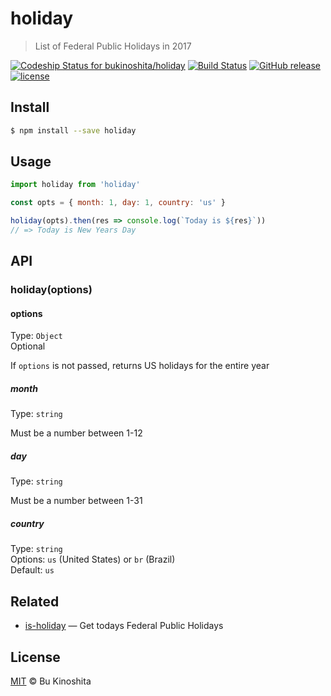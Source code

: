# holiday
> List of Federal Public Holidays in 2017

[![Codeship Status for bukinoshita/holiday](https://app.codeship.com/projects/f81b98e0-dde4-0134-65d6-666b8ac96438/status?branch=master)](https://app.codeship.com/projects/204623)
[![Build Status](https://travis-ci.org/bukinoshita/holiday.svg?branch=master)](https://travis-ci.org/bukinoshita/holiday)
[![GitHub release](https://img.shields.io/github/release/bukinoshita/holiday.svg)](https://www.npmjs.com/package/holiday)
[![license](https://img.shields.io/github/license/bukinoshita/holiday.svg)](https://raw.githubusercontent.com/bukinoshita/holiday/master/LICENSE)

## Install
```bash
$ npm install --save holiday
```

## Usage
```js
import holiday from 'holiday'

const opts = { month: 1, day: 1, country: 'us' }

holiday(opts).then(res => console.log(`Today is ${res}`))
// => Today is New Years Day
```

## API
### holiday(options)

#### options
Type: `Object`<br/>
Optional

If `options` is not passed, returns US holidays for the entire year

##### month
Type: `string`<br/>

Must be a number between 1-12

##### day
Type: `string`<br/>

Must be a number between 1-31

##### country
Type: `string`<br/>
Options: `us` (United States) or `br` (Brazil)<br/>
Default: `us`

## Related
- [is-holiday](https://github.com/bukinoshita/is-holiday) — Get todays Federal Public Holidays

## License
[MIT](https://github.com/bukinoshita/holiday/blob/master/LICENSE) &copy; Bu Kinoshita
